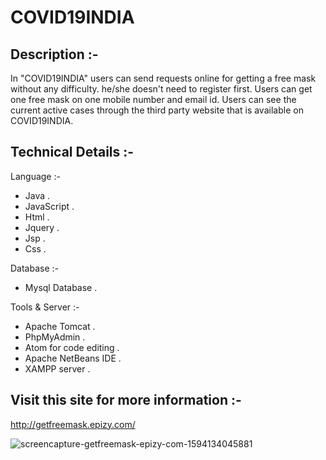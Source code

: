 # COVID19INDIA

## Description :-
In "COVID19INDIA" users can send requests online for getting a free mask without any difficulty. he/she doesn't need to register first. Users can get one free 
mask on one mobile number and email id. Users can see the current active cases through the third party website that is available on COVID19INDIA.


## Technical Details :-

Language :-  
- Java .
- JavaScript .
- Html . 
- Jquery .
- Jsp .
- Css .

Database :- 
- Mysql Database .

Tools & Server :-
- Apache Tomcat . 
- PhpMyAdmin .
- Atom for code editing .
- Apache NetBeans IDE . 
- XAMPP server . 

## Visit this site for more information :-
http://getfreemask.epizy.com/

![screencapture-getfreemask-epizy-com-1594134045881](https://user-images.githubusercontent.com/32435747/86881248-96fa2b80-c10b-11ea-9da9-1efa8b8bb7ee.png)





